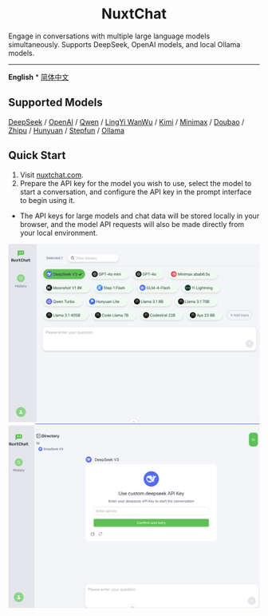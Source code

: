 <h1 align="center">NuxtChat</h1>
Engage in conversations with multiple large language models simultaneously. Supports DeepSeek, OpenAI models, and local Ollama models.<br/>

---
**English**  * [简体中文](./README.md) 

## Supported Models
[DeepSeek](https://platform.deepseek.com) / [OpenAI](https://platform.openai.com) / [Qwen](https://help.aliyun.com/zh/model-studio/getting-started/models) / [LingYi WanWu](https://platform.lingyiwanwu.com) / [Kimi](https://platform.moonshot.cn/) / [Minimax](https://platform.minimaxi.com) / [Doubao](https://console.volcengine.com/ark/region:ark+cn-beijing/openManagement?LLM=%7B%7D&OpenTokenDrawer=false) / [Zhipu](https://open.bigmodel.cn) / [Hunyuan](https://cloud.tencent.com/document/product/1729/104753) / [Stepfun](https://platform.stepfun.com) / [Ollama](https://ollama.com/download)

## Quick Start
1. Visit [nuxtchat.com](https://nuxtchat.com).
2. Prepare the API key for the model you wish to use, select the model to start a conversation, and configure the API key in the prompt interface to begin using it.

* The API keys for large models and chat data will be stored locally in your browser, and the model API requests will also be made directly from your local environment.

![Home Interface](./docs/images/en/home.png)
![Input API Key](./docs/images/en/input_api_key.png)